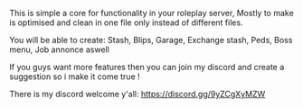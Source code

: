 This is simple a core for functionality in your roleplay server, Mostly to make is optimised and clean in one file only instead of different files.

You will be able to create: Stash, Blips, Garage, Exchange stash, Peds, Boss menu, Job annonce aswell

If you guys want more features then you can join my discord and create a suggestion so i make it come true !

There is my discord welcome y'all: https://discord.gg/9yZCgXyMZW
